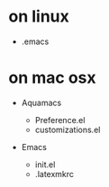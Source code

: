 # on linux

- .emacs

# on mac osx

- Aquamacs

    - Preference.el
    - customizations.el

- Emacs
    - init.el
    - .latexmkrc
